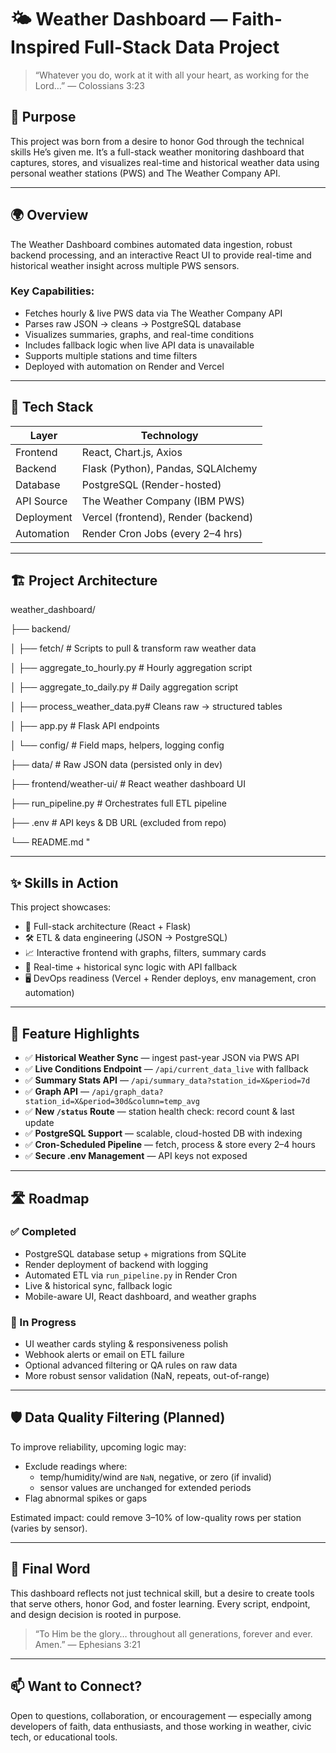 # 🌤 Weather Dashboard — Faith-Inspired Full-Stack Data Project

> “Whatever you do, work at it with all your heart, as working for the Lord…” — Colossians 3:23

## 🙏 Purpose

This project was born from a desire to honor God through the technical skills He’s given me. It’s a full-stack weather monitoring dashboard that captures, stores, and visualizes real-time and historical weather data using personal weather stations (PWS) and The Weather Company API.

---

## 🌍 Overview

The Weather Dashboard combines automated data ingestion, robust backend processing, and an interactive React UI to provide real-time and historical weather insight across multiple PWS sensors.

### Key Capabilities:
- Fetches hourly & live PWS data via The Weather Company API
- Parses raw JSON → cleans → PostgreSQL database
- Visualizes summaries, graphs, and real-time conditions
- Includes fallback logic when live API data is unavailable
- Supports multiple stations and time filters
- Deployed with automation on Render and Vercel

---

## 🧰 Tech Stack

| Layer      | Technology                           |
|------------|---------------------------------------|
| Frontend   | React, Chart.js, Axios                |
| Backend    | Flask (Python), Pandas, SQLAlchemy    |
| Database   | PostgreSQL (Render-hosted)            |
| API Source | The Weather Company (IBM PWS)         |
| Deployment | Vercel (frontend), Render (backend)   |
| Automation | Render Cron Jobs (every 2–4 hrs)      |

---

## 🏗️ Project Architecture

weather_dashboard/

├── backend/

│ ├── fetch/ # Scripts to pull & transform raw weather data

│ ├── aggregate_to_hourly.py # Hourly aggregation script

│ ├── aggregate_to_daily.py # Daily aggregation script

│ ├── process_weather_data.py# Cleans raw → structured tables

│ ├── app.py # Flask API endpoints

│ └── config/ # Field maps, helpers, logging config

├── data/ # Raw JSON data (persisted only in dev)

├── frontend/weather-ui/ # React weather dashboard UI

├── run_pipeline.py # Orchestrates full ETL pipeline

├── .env # API keys & DB URL (excluded from repo)

└── README.md
"


---

## ✨ Skills in Action

This project showcases:

- 🧱 Full-stack architecture (React + Flask)
- 🛠 ETL & data engineering (JSON → PostgreSQL)
- 📈 Interactive frontend with graphs, filters, summary cards
- 🔄 Real-time + historical sync logic with API fallback
- 🖥 DevOps readiness (Vercel + Render deploys, env management, cron automation)

---

## 🚀 Feature Highlights

- ✅ **Historical Weather Sync** — ingest past-year JSON via PWS API
- ✅ **Live Conditions Endpoint** — `/api/current_data_live` with fallback
- ✅ **Summary Stats API** — `/api/summary_data?station_id=X&period=7d`
- ✅ **Graph API** — `/api/graph_data?station_id=X&period=30d&column=temp_avg`
- ✅ **New `/status` Route** — station health check: record count & last update
- ✅ **PostgreSQL Support** — scalable, cloud-hosted DB with indexing
- ✅ **Cron-Scheduled Pipeline** — fetch, process & store every 2–4 hours
- ✅ **Secure .env Management** — API keys not exposed

---

## 🛣 Roadmap

### ✅ Completed
- PostgreSQL database setup + migrations from SQLite
- Render deployment of backend with logging
- Automated ETL via `run_pipeline.py` in Render Cron
- Live & historical sync, fallback logic
- Mobile-aware UI, React dashboard, and weather graphs

### 🚧 In Progress
- UI weather cards styling & responsiveness polish
- Webhook alerts or email on ETL failure
- Optional advanced filtering or QA rules on raw data
- More robust sensor validation (NaN, repeats, out-of-range)

---

## 🛡 Data Quality Filtering (Planned)

To improve reliability, upcoming logic may:

- Exclude readings where:
  - temp/humidity/wind are `NaN`, negative, or zero (if invalid)
  - sensor values are unchanged for extended periods
- Flag abnormal spikes or gaps

Estimated impact: could remove 3–10% of low-quality rows per station (varies by sensor).

---

## 🙌 Final Word

This dashboard reflects not just technical skill, but a desire to create tools that serve others, honor God, and foster learning. Every script, endpoint, and design decision is rooted in purpose.

> “To Him be the glory… throughout all generations, forever and ever. Amen.” — Ephesians 3:21

---

## 📫 Want to Connect?

Open to questions, collaboration, or encouragement — especially among developers of faith, data enthusiasts, and those working in weather, civic tech, or educational tools.

